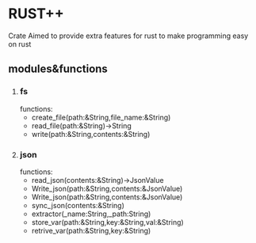 <h1>RUST++</h1>
Crate Aimed to provide extra features for rust to make programming easy on rust
<h2>modules&functions</h2>
<ol>
<li>
<h3>fs</h3>
functions:
<ul>
<li>create_file(path:&String,file_name:&String)  </li>
<li>read_file(path:&String)->String</li>
<li>write(path:&String,contents:&String)</li>
</ul>
</li>


<li>
<h3>json</h3>
functions:
<ul>
<li>read_json(contents:&String)->JsonValue</li>
<li>Write_json(path:&String,contents:&JsonValue)</li>
<li>Write_json(path:&String,contents:&JsonValue)</li>
<li>sync_json(contents:&String)</li>
<li>extractor(_name:String,_path:String)</li>
<li>store_var(path:&String,key:&String,val:&String)</li>
<li>retrive_var(path:&String,key:&String)</li>
</ul>
</li>



</ol>

